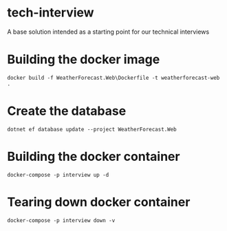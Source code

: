 # tech-interview
A base solution intended as a starting point for our technical interviews

# Building the docker image
```
docker build -f WeatherForecast.Web\Dockerfile -t weatherforecast-web .
```

# Create the database
```
dotnet ef database update --project WeatherForecast.Web
```

# Building the docker container
```
docker-compose -p interview up -d
```

# Tearing down docker container
```
docker-compose -p interview down -v
```